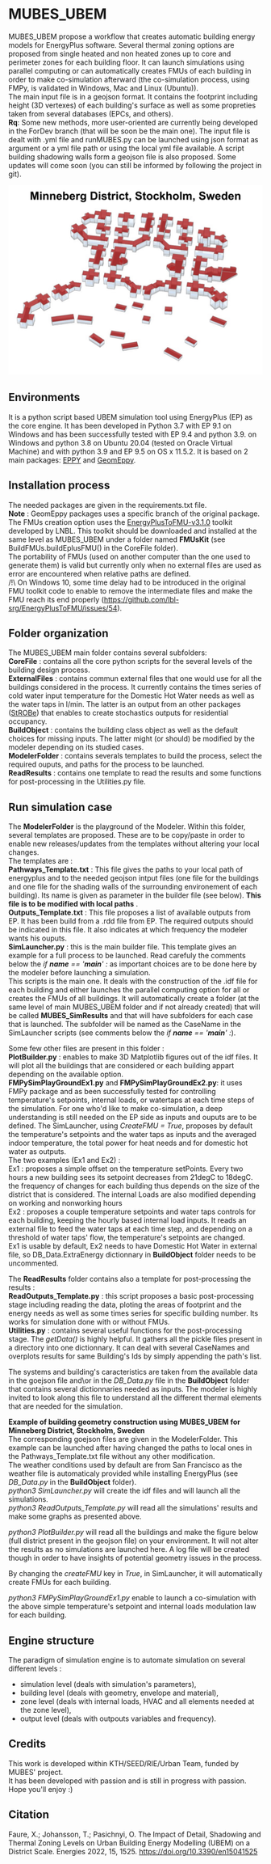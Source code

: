# MUBES_UBEM
MUBES_UBEM propose a workflow that creates automatic building energy models for EnergyPlus software.
Several thermal zoning options are proposed from single heated and non heated zones up to core and perimeter zones for each building floor.
It can launch simulations using parallel computing or can automatically creates FMUs of each building in order to make co-simulation afterward (the co-simulation process, using FMPy, is validated in Windows, Mac and Linux (Ubuntu)).  
The main input file is in a geojson format. It contains the footprint including height (3D vertexes) of each building's surface as well as some propreties taken from several databases (EPCs, and others).  
__Rq__:  Some new methods, more user-oriented are currently being developed in the ForDev branch (that will be soon be the main one). The input file is dealt with .yml file and runMUBES.py can be launched using json format as argument or a yml file path or using the local yml file available. A script building shadowing walls form a geojson file is also proposed. Some updates will come soon (you can still be informed by following the project in git).  
 

![Minneberg](Minneberg.jpg)

## Environments
It is a python script based UBEM simulation tool using EnergyPlus (EP) as the core engine.
It has been developed in Python 3.7 with EP 9.1 on Windows and has been successfully tested with EP 9.4 and python 3.9. on Windows and python 3.8 on Ubuntu 20.04 (tested on Oracle Virtual Machine) and with python 3.9 and EP 9.5 on OS x 11.5.2.
It is based on 2 main packages: [EPPY](https://github.com/santoshphilip/eppy) and [GeomEppy](https://github.com/jamiebull1/geomeppy).

## Installation process
The needed packages are given in the requirements.txt file.  
__Note__ : GeomEppy packages uses a specific branch of the original package.  
The FMUs creation option uses the [EnergyPlusToFMU-v3.1.0](https://simulationresearch.lbl.gov/fmu/EnergyPlus/export/userGuide/download.html) toolkit developed by LNBL. This toolkit should be downloaded and installed at the same level as MUBES_UBEM under a folder named __FMUsKit__ (see BuildFMUs.buildEplusFMU() in the CoreFile folder).  
The portability of FMUs (used on another computer than the one used to generate them) is valid but currently only when no external files are used as error are encountered when relative paths are defined.  
/!\ On Windows 10, some time delay had to be introduced in the original FMU toolkit code to enable to remove the intermediate files and make the FMU reach its end properly (https://github.com/lbl-srg/EnergyPlusToFMU/issues/54).  
  

## Folder organization
The MUBES_UBEM main folder contains several subfolders:  
__CoreFile__  : contains all the core python scripts for the several levels of the building design process.  
__ExternalFiles__  : contains commun external files that one would use for all the buildings considered in the process. It currently contains the times series of cold water input temperature for the Domestic Hot Water needs as well as the water taps in l/min. The latter is an output from an other packages ([StROBe](https://github.com/open-ideas/StROBe)) that enables to create stochastics outputs for residential occupancy.    
__BuildObject__  : contains the building class object as well as the default choices for missing inputs. The latter might (or should) be modified by the modeler depending on its studied cases.  
__ModelerFolder__ : contains severals templates to build the process, select the required ouputs, and paths for the process to be launched.  
__ReadResults__ : contains one template to read the results and some functions for post-processing in the Utilities.py file.  

## Run simulation case
The __ModelerFolder__ is the playground of the Modeler. Within this folder, several templates are proposed. These are to be copy/paste in order to enable new releases/updates from the templates without altering your local changes.  
The templates are :  
__Pathways_Template.txt__ : This file gives the paths to your local path of energyplus and to the needed geojson intput files (one file for the buildings and one file for the shading walls of the surrounding environement of each building). Its name is given as parameter in the builder file (see below). **This file is to be modified with local paths** .      
__Outputs_Template.txt__ : This file proposes a list of available outputs from EP. It has been build from a .rdd file from EP. The required outputs should be indicated in this file. It also indicates at which frequency the modeler wants his ouputs.  
__SimLauncher.py__ : this is the main builder file. This template gives an example for a full process to be launched. Read carefuly the comments below the *if __name__ == '__main__' :* as important choices are to be done here by the modeler before launching a simulation.  
This scripts is the main one. It deals with the construction of the .idf file for each building and either launches the parallel computing option for all or creates the FMUs of all buildings. It will automatically create a folder (at the same level of main MUBES_UBEM folder and if not already created) that will be called __MUBES_SimResults__ and that will have subfolders for each case that is launched. The subfolder will be named as the CaseName in the SimLauncher scripts (see comments below the *if __name__ == '__main__' :*).  

Some few other files are present in this folder :  
__PlotBuilder.py__ : enables to make 3D Matplotlib figures out of the idf files. It will plot all the buildings that are considered or each building appart depending on the available option.  
__FMPySimPlayGroundEx1.py__ and __FMPySimPlayGroundEx2.py__: it uses FMPy package and as been successfully tested for controlling temperature's setpoints, internal loads, or watertaps at each time steps of the simulation. For one who'd like to make co-simulation, a deep understanding is still needed on the EP side as inputs and ouputs are to be defined. The SimLauncher, using *CreateFMU = True*, proposes by default the temperature's setpoints and the water taps as inputs and the averaged indoor temperature, the total power for heat needs and for domestic hot water as outputs.  
The two examples (Ex1 and Ex2) :  
Ex1 : proposes a simple offset on the temperature setPoints. Every two hours a new building sees its setpoint decreases from 21degC to 18degC. the frequency of changes for each building thus depends on the size of the district that is considered. The internal Loads are also modified depending on working and nonworking hours  
Ex2 : proposes a couple temperature setpoints and water taps controls for each building, keeping the hourly based internal load inputs. It reads an external file to feed the water taps at each time step, and depending on a threshold of water taps' flow, the temperature's setpoints are changed.  
Ex1 is usable by default, Ex2 needs to have Domestic Hot Water in external file, so DB_Data.ExtraEnergy dictionnary in __BuildObject__  folder needs to be uncommented.  
  
The __ReadResults__ folder contains also a template for post-processing the results :  
__ReadOutputs_Template.py__ : this script proposes a basic post-processing stage including reading the data, ploting the areas of footprint and the energy needs as well as some times series for specific building number. Its works for simulation done with or without FMUs.  
__Utilities.py__ : contains several useful functions for the post-processing stage. The _getData()_ is highly helpful. It gathers all the pickle files present in a directory into one dictionnary. It can deal with several CaseNames and overplots results for same Building's Ids by simply appending the path's list.    
  
The systems and building's caracteristics are taken from the available data in the goejson file and\or in the _DB_Data.py_ file in the __BuildObject__ folder that contains several dictionnaries needed as inputs. The modeler is highly invited to look along this file to understand all the different thermal elements that are needed for the simulation.  

**Example of building geometry construction using MUBES_UBEM for Minneberg District, Stockholm, Sweden**  
The corresponding goejson files are given in the ModelerFolder. This example can be launched after having changed the paths to local ones in the Pathways_Template.txt file without any other modification.    
The weather conditions used by default are from San Francisco as the weather file is automaticaly provided while installing EnergyPlus (see _DB_Data.py_ in the __BuildObject__ folder).    
_python3_ _SimLauncher.py_ will create the idf files and will launch all the simulations.  
_python3_ _ReadOutputs_Template.py_ will read all the simulations' results and make some graphs as presented above.  
  
_python3_ _PlotBuilder.py_ will read all the buildings and make the figure below (full district present in the geojson file) on your environment. It will not alter the results as no simulations are launched here. A log file will be created though in order to have insights of potential geometry issues in the process.    
  
By changing the *createFMU* key in *True*, in SimLauncher, it will automatically create FMUs for each building.  

*python3 FMPySimPlayGroundEx1.py* enable to launch a co-simulation with the above simple temperature's setpoint and internal loads modulation law for each building.    

## Engine structure
The paradigm of simulation engine is to automate simulation on several different levels :
- simulation level (deals with simulation's parameters),
- building level (deals with geometry, envelope and material),
- zone level (deals with internal loads, HVAC and all elements needed at the zone level),
- output level (deals with outpouts variables and frequency).

## Credits
This work is developed within KTH/SEED/RIE/Urban Team, funded by MUBES' project.  
It has been developed with passion and is still in progress with passion.  
Hope you'll enjoy :)

## Citation
Faure, X.; Johansson, T.; Pasichnyi, O. The Impact of Detail, Shadowing and Thermal Zoning Levels on Urban Building Energy Modelling (UBEM) on a District Scale. Energies 2022, 15, 1525. https://doi.org/10.3390/en15041525

